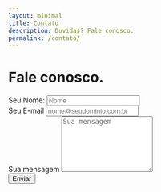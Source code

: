 ```yaml
---
layout: minimal
title: Contato
description: Duvidas? Fale conosco.
permalink: /contato/
---
```

<div class="row">
  <div class="col-12 text-center">
    <h1>Fale conosco.</h1>
  </div>
</div>
<form action="https://formspree.io/media@bsource.com.br" method="POST" target="_blank"  class="offset-1 col-10">
  <input type="hidden" name="_subject" value="Novo contato!" /> 
  <input type="hidden" name="_next" value="https://blog.bsource.com.br/leads" /> 
  <input type="hidden" name="_language" value="pt" /> 
  <div class="form-group">
    <label for="txtNome">Seu Nome:</label>
    <input type="text" 
           id="txtNome" 
           name="name"
           placeholder="Nome" 
           data-vv-id="_jgffphqqw" 
           aria-required="true" 
           aria-invalid="false"  
           class="form-control"/>
  </div>
  <div class="form-group">
    <label for="txtEmail">Seu E-mail</label>
    <input type="email" 
           class="form-control" 
           id="txtEmail" 
           name="email"
           data-vv-id="_owa60l0p5"
           placeholder="nome@seudominio.com.br"
           aria-required="true" ria-invalid="false"/>
  </div>
  <div class="form-group">
    <label for="txtMensagem">Sua mensagem</label>
    <textarea name="mensagem" 
              onkeyup="adjust_textarea(this)" 
              placeholder="Sua mensagem" 
              class="form-control" 
              id="txtMensagem"
              data-vv-id="_oubcr77fc" 
              aria-required="true" 
              rows="7"
              aria-invalid="false"></textarea>
  </div>
  <button type="submit" class="btn btn-primary btn-block mb-2">Enviar</button>
</form>